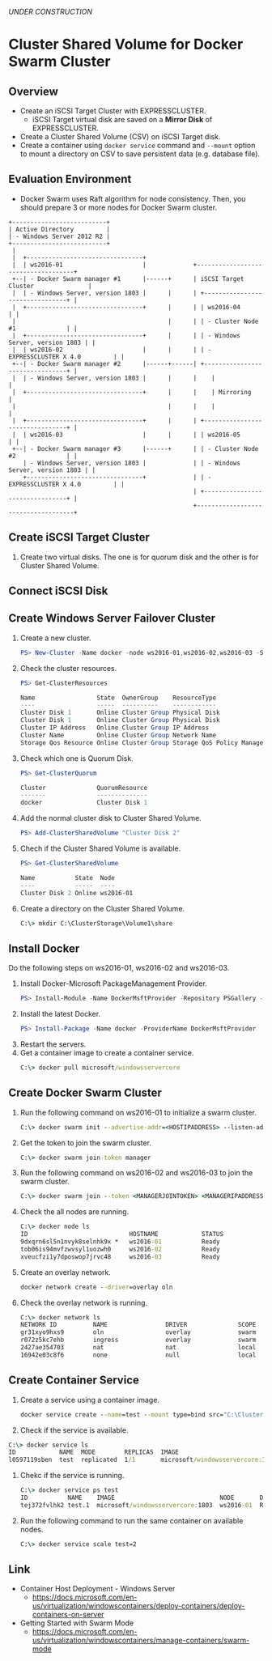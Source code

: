 *UNDER CONSTRUCTION*

# Cluster Shared Volume for Docker Swarm Cluster
## Overview
- Create an iSCSI Target Cluster with EXPRESSCLUSTER.
  - iSCSI Target virtual disk are saved on a **Mirror Disk** of EXPRESSCLUSTER.
- Create a Cluster Shared Volume (CSV) on iSCSI Target disk.
- Create a container using ```docker service``` command and ```--mount``` option to mount a directory on CSV to save persistent data (e.g. database file).

## Evaluation Environment
- Docker Swarm uses Raft algorithm for node consistency. Then, you should prepare 3 or more nodes for Docker Swarm cluster.
```
+--------------------------+
| Active Directory         |
| - Windows Server 2012 R2 |
+--------------------------+
 |
 |  +--------------------------------+             
 |  | ws2016-01                      |             +------------------------------------+ 
 +--| - Docker Swarm manager #1      |------+      | iSCSI Target Cluster               |
 |  | - Windows Server, version 1803 |      |      | +--------------------------------+ |
 |  +--------------------------------+      |      | | ws2016-04                      | |
 |                                          |      | | - Cluster Node #1              | |
 |  +--------------------------------+      |      | | - Windows Server, version 1803 | |
 |  | ws2016-02                      |      |      | | - EXPRESSCLUSTER X 4.0         | |
 +--| - Docker Swarm manager #2      |------+------| +--------------------------------+ |
 |  | - Windows Server, version 1803 |      |      |    |                               |
 |  +--------------------------------+      |      |    | Mirroring                     |
 |                                          |      |    |                               |
 |  +--------------------------------+      |      | +--------------------------------+ |
 |  | ws2016-03                      |      |      | | ws2016-05                      | |
 +--| - Docker Swarm manager #3      |------+      | | - Cluster Node #2              | |
    | - Windows Server, version 1803 |             | | - Windows Server, version 1803 | |
    +--------------------------------+             | | - EXPRESSCLUSTER X 4.0         | |
                                                   | +--------------------------------+ |
                                                   +------------------------------------+
```

## Create iSCSI Target Cluster
1. Create two virtual disks. The one is for quorum disk and the other is for Cluster Shared Volume.

## Connect iSCSI Disk

## Create Windows Server Failover Cluster
1. Create a new cluster.
   ```powershell
   PS> New-Cluster -Name docker -node ws2016-01,ws2016-02,ws2016-03 -StaticAddress <Cluster IP Address>
   ```
1. Check the cluster resources.
   ```powershell
   PS> Get-ClusterResources
   
   Name                 State  OwnerGroup    ResourceType
   ----                 -----  ----------    ------------
   Cluster Disk 1       Online Cluster Group Physical Disk
   Cluster Disk 1       Online Cluster Group Physical Disk
   Cluster IP Address   Online Cluster Group IP Address
   Cluster Name         Online Cluster Group Network Name
   Storage Qos Resource Online Cluster Group Storage QoS Policy Manager
   ```
1. Check which one is Quorum Disk.
   ```powershell
   PS> Get-ClusterQuorum

   Cluster              QuorumResource
   -------              --------------
   docker               Cluster Disk 1
   ```
1. Add the normal cluster disk to Cluster Shared Volume.
   ```powershell
   PS> Add-ClusterSharedVolume "Cluster Disk 2"
   ```
1. Chech if the Cluster Shared Volume is available.
   ```powershell
   PS> Get-ClusterSharedVolume
   
   Name           State  Node
   ----           -----  ----
   Cluster Disk 2 Online ws2016-01
   ```
1. Create a directory on the Cluster Shared Volume.
   ```bat
   C:\> mkdir C:\ClusterStorage\Volume1\share
   ```
## Install Docker
Do the following steps on ws2016-01, ws2016-02 and ws2016-03.
1. Install Docker-Microsoft PackageManagement Provider.
   ```powershell
   PS> Install-Module -Name DockerMsftProvider -Repository PSGallery -Force
   ```
1. Install the latest Docker.
   ```powershell
   PS> Install-Package -Name docker -ProviderName DockerMsftProvider
   ```
1. Restart the servers.
1. Get a container image to create a container service.
   ```bat
   C:\> docker pull microsoft/windowsservercore
   ```   

## Create Docker Swarm Cluster
1. Run the following command on ws2016-01 to initialize a swarm cluster.
   ```bat
   C:\> docker swarm init --advertise-addr=<HOSTIPADDRESS> --listen-addr <HOSTIPADDRESS>:2377
   ```
1. Get the token to join the swarm cluster.
   ```bat
   C:\> docker swarm join-token manager
   ```
1. Run the following command on ws2016-02 and ws2016-03 to join the swarm cluster.
   ```bat
   C:\> docker swarm join --token <MANAGERJOINTOKEN> <MANAGERIPADDRESS>
   ```
1. Check the all nodes are running.
   ```bat 
   C:\> docker node ls
   ID                            HOSTNAME            STATUS              AVAILABILITY        MANAGER STATUS      ENGINE VERSION
   9dxqrn6sl5n1nvyk8selnhk9x *   ws2016-01           Ready               Active              Leader              18.03.1-ee-1
   tob06is94mvfzwvsyl1uozwh0     ws2016-02           Ready               Active              Reachable           18.03.1-ee-1
   xveucfzi1y7dposwop7jrvc48     ws2016-03           Ready               Active              Reachable           18.03.1-ee-1
   ```
1. Create an overlay network.
   ```bat
   docker network create --driver=overlay oln
   ```
1. Check the overlay network is running.
   ```bat
   C:\> docker network ls
   NETWORK ID          NAME                DRIVER              SCOPE
   gr31xyo9hxs9        oln                 overlay             swarm
   r072z5kc7ehb        ingress             overlay             swarm
   2427ae354703        nat                 nat                 local
   16942e03c8f6        none                null                local
   ```
## Create Container Service
1. Create a service using a container image.
   ```bat
   docker service create --name=test --mount type=bind src="C:\ClusterStorage\Volume1\share" "dst=C:\mydata" --endpoint-mode dnsrr --network=oln -d -t microsoft/windowsservercore cmd.exe
   ```
1. Check if the service is available.
  ```bat
  C:\> docker service ls
  ID            NAME  MODE        REPLICAS  IMAGE                            PORTS
  l0597119sben  test  replicated  1/1       microsoft/windowsservercore:1803        
  ```
1. Chekc if the service is running.
   ```bat
   C:\> docker service ps test
   ID           NAME    IMAGE                             NODE       DESIRED STATE  CURRENT STATE           (snip)
   tej372fvlhk2 test.1  microsoft/windowsservercore:1803  ws2016-01  Running        Running 19 minutes ago  (snip)
   ```
1. Run the following command to run the same container on available nodes.
   ```bat
   C:\> docker service scale test=2
   ```   

## Link
- Container Host Deployment - Windows Server
  - https://docs.microsoft.com/en-us/virtualization/windowscontainers/deploy-containers/deploy-containers-on-server
- Getting Started with Swarm Mode
  - https://docs.microsoft.com/en-us/virtualization/windowscontainers/manage-containers/swarm-mode
